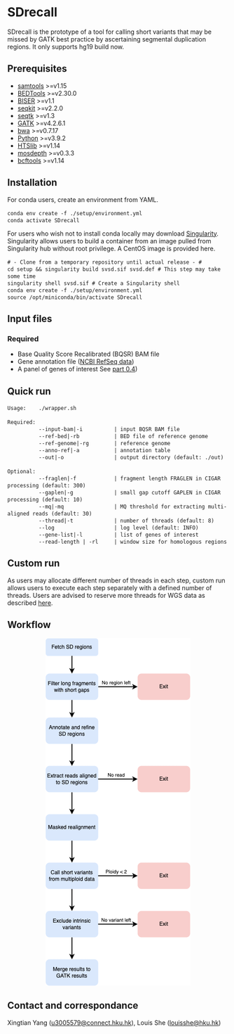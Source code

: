 # SDrecall

SDrecall is the prototype of a tool for calling short variants that may be missed by GATK best practice by ascertaining segmental duplication regions. It only supports hg19 build now.

## Prerequisites
* [samtools](http://www.htslib.org/) >=v1.15
* [BEDTools](https://bedtools.readthedocs.io/en/latest/) >=v2.30.0
* [BISER](https://github.com/0xTCG/biser) >=v1.1
* [seqkit](https://github.com/shenwei356/seqkit) >=v2.2.0
* [seqtk](https://github.com/lh3/seqtk) >=v1.3
* [GATK](https://gatk.broadinstitute.org/hc/en-us) >=v4.2.6.1
* [bwa](https://github.com/lh3/bwa) >=v0.7.17
* [Python](https://www.python.org/downloads/) >=v3.9.2
* [HTSlib](http://www.htslib.org/download/) >=v1.14
* [mosdepth](https://github.com/brentp/mosdepth) >=v0.3.3
* [bcftools](http://www.htslib.org/download/) >=v1.14

## Installation
For conda users, create an environment from YAML.
```{bash}
conda env create -f ./setup/environment.yml
conda activate SDrecall
```
For users who wish not to install conda locally may download [Singularity](https://docs.sylabs.io/guides/3.0/user-guide/quick_start.html). Singularity allows users to build a container from an image pulled from Singularity hub without root privilege. A CentOS image is provided here.

```{bash}
# - Clone from a temporary repository until actual release - #
cd setup && singularity build svsd.sif svsd.def # This step may take some time
singularity shell svsd.sif # Create a Singularity shell
conda env create -f ./setup/environment.yml
source /opt/miniconda/bin/activate SDrecall
```

## Input files
### Required
* Base Quality Score Recalibrated (BQSR) BAM file
* Gene annotation file ([NCBI RefSeq data](https://github.com/snakesch/SDrecall/blob/main/doc/customRun.md#gene-annotation-file))
* A panel of genes of interest See [part 0.4](https://github.com/snakesch/SDrecall/blob/main/doc/customRun.md#04-annotate-and-extract-regions-of-interest))

## Quick run
```{bash}
Usage:    ./wrapper.sh

Required:
          --input-bam|-i          | input BQSR BAM file
          --ref-bed|-rb           | BED file of reference genome
          --ref-genome|-rg        | reference genome
          --anno-ref|-a           | annotation table
          --out|-o                | output directory (default: ./out)

Optional:
          --fraglen|-f            | fragment length FRAGLEN in CIGAR processing (default: 300)
          --gaplen|-g             | small gap cutoff GAPLEN in CIGAR processing (default: 10)
          --mq|-mq                | MQ threshold for extracting multi-aligned reads (default: 30)
          --thread|-t             | number of threads (default: 8)
          --log                   | log level (default: INFO)
          --gene-list|-l          | list of genes of interest
          --read-length | -rl     | window size for homologous regions
```
## Custom run
As users may allocate different number of threads in each step, custom run allows users to execute each step separately with a defined number of threads. Users are advised to reserve more threads for WGS data as described [here](doc/customRun.md).

## Workflow
<p align="center">
  <img src="doc/SDrecall.png" />
</p>

## Contact and correspondance
Xingtian Yang (u3005579@connect.hku.hk), Louis She (louisshe@hku.hk)
